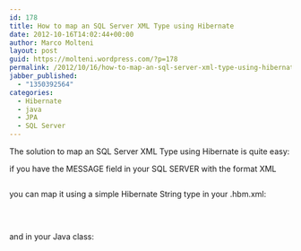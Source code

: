 ```yaml
---
id: 178
title: How to map an SQL Server XML Type using Hibernate
date: 2012-10-16T14:02:44+00:00
author: Marco Molteni
layout: post
guid: https://molteni.wordpress.com/?p=178
permalink: /2012/10/16/how-to-map-an-sql-server-xml-type-using-hibernate/
jabber_published:
  - "1350392564"
categories:
  - Hibernate
  - java
  - JPA
  - SQL Server
---
```

The solution to map an SQL Server XML Type using Hibernate is quite easy:

if you have the MESSAGE field in your SQL SERVER with the format XML

[<img class="alignnone size-full wp-image-179" title="sql" alt="" src="https://molteni.files.wordpress.com/2012/10/sql.png?resize=179%2C27" data-recalc-dims="1" />](https://molteni.files.wordpress.com/2012/10/sql.png?resize=179%2C27)

you can map it using a simple Hibernate String type in your .hbm.xml:

[<img class="alignnone size-full wp-image-181" title="mapping" alt="" src="https://molteni.files.wordpress.com/2012/10/mapping.png?resize=488%2C65" data-recalc-dims="1" />](https://molteni.files.wordpress.com/2012/10/mapping.png?resize=488%2C65)

&nbsp;

and in your Java class:

&nbsp;

[<img class="alignnone size-full wp-image-180" title="class" alt="" src="https://molteni.files.wordpress.com/2012/10/class.png?resize=339%2C353" data-recalc-dims="1" />](https://molteni.files.wordpress.com/2012/10/class.png?resize=339%2C353)